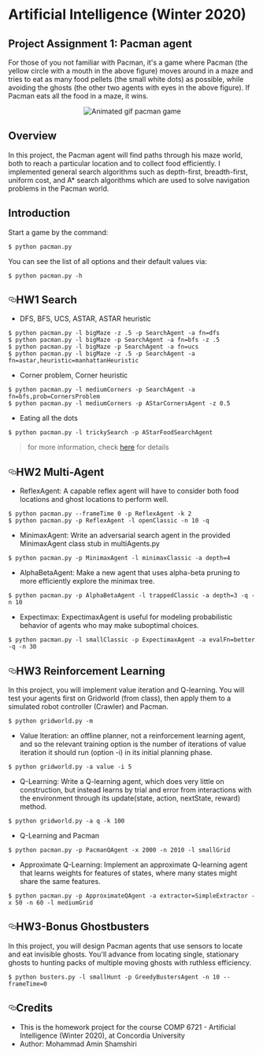 # Artificial Intelligence (Winter 2020)
## Project Assignment 1: Pacman agent
For those of you not familiar with Pacman, it's a game where Pacman (the yellow circle with a mouth in the above figure) moves around in a maze and tries to eat as many food pellets (the small white dots) as possible, while avoiding the ghosts (the other two agents with eyes in the above figure). If Pacman eats all the food in a maze, it wins.

<p align="center"> 
<img src="https://rb.gy/ws1sl6" alt="Animated gif pacman game" style="max-width:100%;">
</p>

<h2>Overview</h2>

In this project, the Pacman agent will find paths through his maze world, both to reach a particular location and to collect food efficiently. I implemented general search algorithms such as depth-first, breadth-first, uniform cost, and A* search algorithms which are used to solve navigation problems in the Pacman world.

<h2>Introduction</h2>

<p>Start a game by the command:</p>
<pre><code>$ python pacman.py
</code></pre>
<p>You can see the list of all options and their default values via:</p>
<pre><code>$ python pacman.py -h
</code></pre>
<h2><a id="user-content-hw1-search" class="anchor" aria-hidden="true" href="#hw1-search"><svg class="octicon octicon-link" viewBox="0 0 16 16" version="1.1" width="16" height="16" aria-hidden="true"><path fill-rule="evenodd" d="M4 9h1v1H4c-1.5 0-3-1.69-3-3.5S2.55 3 4 3h4c1.45 0 3 1.69 3 3.5 0 1.41-.91 2.72-2 3.25V8.59c.58-.45 1-1.27 1-2.09C10 5.22 8.98 4 8 4H4c-.98 0-2 1.22-2 2.5S3 9 4 9zm9-3h-1v1h1c1 0 2 1.22 2 2.5S13.98 12 13 12H9c-.98 0-2-1.22-2-2.5 0-.83.42-1.64 1-2.09V6.25c-1.09.53-2 1.84-2 3.25C6 11.31 7.55 13 9 13h4c1.45 0 3-1.69 3-3.5S14.5 6 13 6z"></path></svg></a>HW1 Search</h2>
<ul>
<li>DFS, BFS, UCS, ASTAR, ASTAR heuristic</li>
</ul>
<pre><code>$ python pacman.py -l bigMaze -z .5 -p SearchAgent -a fn=dfs
$ python pacman.py -l bigMaze -p SearchAgent -a fn=bfs -z .5
$ python pacman.py -l bigMaze -p SearchAgent -a fn=ucs
$ python pacman.py -l bigMaze -z .5 -p SearchAgent -a fn=astar,heuristic=manhattanHeuristic
</code></pre>
<ul>
<li>Corner problem, Corner heuristic</li>
</ul>
<pre><code>$ python pacman.py -l mediumCorners -p SearchAgent -a fn=bfs,prob=CornersProblem
$ python pacman.py -l mediumCorners -p AStarCornersAgent -z 0.5
</code></pre>
<ul>
<li>Eating all the dots</li>
</ul>
<pre><code>$ python pacman.py -l trickySearch -p AStarFoodSearchAgent
</code></pre>
<blockquote>
<p>for more information, check <a href="https://github.com/jasonwu0731/NTU-AI-Fall2016/blob/master/Pacman/hw1-search/Project1.html">here</a> for details</p>
</blockquote>
<h2><a id="user-content-hw2-multi-agent" class="anchor" aria-hidden="true" href="#hw2-multi-agent"><svg class="octicon octicon-link" viewBox="0 0 16 16" version="1.1" width="16" height="16" aria-hidden="true"><path fill-rule="evenodd" d="M4 9h1v1H4c-1.5 0-3-1.69-3-3.5S2.55 3 4 3h4c1.45 0 3 1.69 3 3.5 0 1.41-.91 2.72-2 3.25V8.59c.58-.45 1-1.27 1-2.09C10 5.22 8.98 4 8 4H4c-.98 0-2 1.22-2 2.5S3 9 4 9zm9-3h-1v1h1c1 0 2 1.22 2 2.5S13.98 12 13 12H9c-.98 0-2-1.22-2-2.5 0-.83.42-1.64 1-2.09V6.25c-1.09.53-2 1.84-2 3.25C6 11.31 7.55 13 9 13h4c1.45 0 3-1.69 3-3.5S14.5 6 13 6z"></path></svg></a>HW2 Multi-Agent</h2>
<ul>
<li>ReflexAgent:
A capable reflex agent will have to consider both food locations and ghost locations to perform well.</li>
</ul>
<pre><code>$ python pacman.py --frameTime 0 -p ReflexAgent -k 2
$ python pacman.py -p ReflexAgent -l openClassic -n 10 -q
</code></pre>
<ul>
<li>MinimaxAgent:
Write an adversarial search agent in the provided MinimaxAgent class stub in multiAgents.py</li>
</ul>
<pre><code>$ python pacman.py -p MinimaxAgent -l minimaxClassic -a depth=4
</code></pre>
<ul>
<li>AlphaBetaAgent:
Make a new agent that uses alpha-beta pruning to more efficiently explore the minimax tree.</li>
</ul>
<pre><code>$ python pacman.py -p AlphaBetaAgent -l trappedClassic -a depth=3 -q -n 10
</code></pre>
<ul>
<li>Expectimax:
ExpectimaxAgent is useful for modeling probabilistic behavior of agents who may make suboptimal choices.</li>
</ul>
<pre><code>$ python pacman.py -l smallClassic -p ExpectimaxAgent -a evalFn=better -q -n 30
</code></pre>
<h2><a id="user-content-hw3-reinforcement-learning" class="anchor" aria-hidden="true" href="#hw3-reinforcement-learning"><svg class="octicon octicon-link" viewBox="0 0 16 16" version="1.1" width="16" height="16" aria-hidden="true"><path fill-rule="evenodd" d="M4 9h1v1H4c-1.5 0-3-1.69-3-3.5S2.55 3 4 3h4c1.45 0 3 1.69 3 3.5 0 1.41-.91 2.72-2 3.25V8.59c.58-.45 1-1.27 1-2.09C10 5.22 8.98 4 8 4H4c-.98 0-2 1.22-2 2.5S3 9 4 9zm9-3h-1v1h1c1 0 2 1.22 2 2.5S13.98 12 13 12H9c-.98 0-2-1.22-2-2.5 0-.83.42-1.64 1-2.09V6.25c-1.09.53-2 1.84-2 3.25C6 11.31 7.55 13 9 13h4c1.45 0 3-1.69 3-3.5S14.5 6 13 6z"></path></svg></a>HW3 Reinforcement Learning</h2>
<p>In this project, you will implement value iteration and Q-learning. You will test your agents first on Gridworld (from class), then apply them to a simulated robot controller (Crawler) and Pacman.</p>
<pre><code>$ python gridworld.py -m
</code></pre>
<ul>
<li>Value Iteration: an offline planner, not a reinforcement learning agent, and so the relevant training option is the number of iterations of value iteration it should run (option -i) in its initial planning phase.</li>
</ul>
<pre><code>$ python gridworld.py -a value -i 5
</code></pre>
<ul>
<li>Q-Learning: Write a Q-learning agent, which does very little on construction, but instead learns by trial and error from interactions with the environment through its update(state, action, nextState, reward) method.</li>
</ul>
<pre><code>$ python gridworld.py -a q -k 100 
</code></pre>
<ul>
<li>Q-Learning and Pacman</li>
</ul>
<pre><code>$ python pacman.py -p PacmanQAgent -x 2000 -n 2010 -l smallGrid  
</code></pre>
<ul>
<li>Approximate Q-Learning: Implement an approximate Q-learning agent that learns weights for features of states, where many states might share the same features.</li>
</ul>
<pre><code>$ python pacman.py -p ApproximateQAgent -a extractor=SimpleExtractor -x 50 -n 60 -l mediumGrid
</code></pre>
<h2><a id="user-content-hw3-bonus-ghostbusters" class="anchor" aria-hidden="true" href="#hw3-bonus-ghostbusters"><svg class="octicon octicon-link" viewBox="0 0 16 16" version="1.1" width="16" height="16" aria-hidden="true"><path fill-rule="evenodd" d="M4 9h1v1H4c-1.5 0-3-1.69-3-3.5S2.55 3 4 3h4c1.45 0 3 1.69 3 3.5 0 1.41-.91 2.72-2 3.25V8.59c.58-.45 1-1.27 1-2.09C10 5.22 8.98 4 8 4H4c-.98 0-2 1.22-2 2.5S3 9 4 9zm9-3h-1v1h1c1 0 2 1.22 2 2.5S13.98 12 13 12H9c-.98 0-2-1.22-2-2.5 0-.83.42-1.64 1-2.09V6.25c-1.09.53-2 1.84-2 3.25C6 11.31 7.55 13 9 13h4c1.45 0 3-1.69 3-3.5S14.5 6 13 6z"></path></svg></a>HW3-Bonus Ghostbusters</h2>
<p>In this project, you will design Pacman agents that use sensors to locate and eat invisible ghosts. You'll advance from locating single, stationary ghosts to hunting packs of multiple moving ghosts with ruthless efficiency.</p>
<pre><code>$ python busters.py -l smallHunt -p GreedyBustersAgent -n 10 --frameTime=0 &nbsp;
</code></pre>
<h2><a id="user-content-credits" class="anchor" aria-hidden="true" href="#credits"><svg class="octicon octicon-link" viewBox="0 0 16 16" version="1.1" width="16" height="16" aria-hidden="true"><path fill-rule="evenodd" d="M4 9h1v1H4c-1.5 0-3-1.69-3-3.5S2.55 3 4 3h4c1.45 0 3 1.69 3 3.5 0 1.41-.91 2.72-2 3.25V8.59c.58-.45 1-1.27 1-2.09C10 5.22 8.98 4 8 4H4c-.98 0-2 1.22-2 2.5S3 9 4 9zm9-3h-1v1h1c1 0 2 1.22 2 2.5S13.98 12 13 12H9c-.98 0-2-1.22-2-2.5 0-.83.42-1.64 1-2.09V6.25c-1.09.53-2 1.84-2 3.25C6 11.31 7.55 13 9 13h4c1.45 0 3-1.69 3-3.5S14.5 6 13 6z"></path></svg></a>Credits</h2>
<ul>
<li>This is the homework project for the course COMP 6721 - Artificial Intelligence (Winter 2020), at Concordia University</li>
<li>Author: Mohammad Amin Shamshiri</li>
</ul>
</article>
